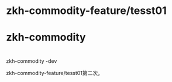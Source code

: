 

# zkh-commodity-feature/tesst01

# zkh-commodity

# 




zkh-commodity -dev


zkh-commodity-feature/tesst01第二次。


